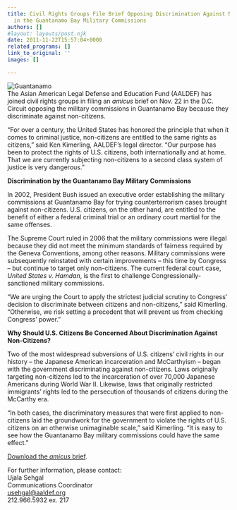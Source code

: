 ```yaml
---
title: Civil Rights Groups File Brief Opposing Discrimination Against Non-Citizens
  in the Guantanamo Bay Military Commissions
authors: []
#layout: layouts/post.njk
date: 2011-11-22T15:57:04+0000
related_programs: []
link_to_original: ''
images: []

---
```

![Guantanamo](/uploads/Guantanamo_court_room-thumb-240x174-257.jpg)  
The Asian American Legal Defense and Education Fund (AALDEF) has joined civil rights groups in filing an _amicus_ brief on Nov. 22 in the D.C. Circuit opposing the military commissions in Guantanamo Bay because they discriminate against non-citizens.

“For over a century, the United States has honored the principle that when it comes to criminal justice, non-citizens are entitled to the same rights as citizens,” said Ken Kimerling, AALDEF’s legal director. “Our purpose has been to protect the rights of U.S. citizens, both internationally and at home. That we are currently subjecting non-citizens to a second class system of justice is very dangerous.”

**Discrimination by the Guantanamo Bay Military Commissions**   
  
In 2002, President Bush issued an executive order establishing the military commissions at Guantanamo Bay for trying counterterrorism cases brought against non-citizens. U.S. citizens, on the other hand, are entitled to the benefit of either a federal criminal trial or an ordinary court martial for the same offenses.

The Supreme Court ruled in 2006 that the military commissions were illegal because they did not meet the minimum standards of fairness required by the Geneva Conventions, among other reasons. Military commissions were subsequently reinstated with certain improvements – this time by Congress – but continue to target only non-citizens. The current federal court case, _United States v. Hamdan_, is the first to challenge Congressionally-sanctioned military commissions.

“We are urging the Court to apply the strictest judicial scrutiny to Congress’ decision to discriminate between citizens and non-citizens,” said Kimerling. “Otherwise, we risk setting a precedent that will prevent us from checking Congress’ power.”

**Why Should U.S. Citizens Be Concerned About Discrimination Against Non-Citizens?**

Two of the most widespread subversions of U.S. citizens’ civil rights in our history – the Japanese American incarceration and McCarthyism – began with the government discriminating against non-citizens. Laws originally targeting non-citizens led to the incarceration of over 70,000 Japanese Americans during World War II. Likewise, laws that originally restricted immigrants’ rights led to the persecution of thousands of citizens during the McCarthy era.

“In both cases, the discriminatory measures that were first applied to non-citizens laid the groundwork for the government to violate the rights of U.S. citizens on an otherwise unimaginable scale,” said Kimerling. “It is easy to see how the Guantanamo Bay military commissions could have the same effect.”

[Download the _amicus_ brief](/uploads/pdf/Hamdan%20Amicus%20-%20FINAL.pdf).

For further information, please contact:  
Ujala Sehgal  
Communications Coordinator  
[usehgal@aaldef.org](mailto:usehgal@aaldef.org)  
212\.966.5932 ex. 217